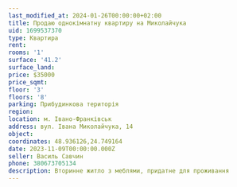 ```yaml
---
last_modified_at: 2024-01-26T00:00:00+02:00
title: Продаю однокімнатну квартиру на Миколайчука
uid: 1699537370
type: Квартира
rent:
rooms: '1'
surface: '41.2'
surface_land:
price: $35000
price_sqmt:
floor: '3'
floors: '8'
parking: Прибудинкова територія
region:
location: м. Івано-Франківськ
address: вул. Івана Миколайчука, 14
object:
coordinates: 48.936126,24.749164
date: 2023-11-09T00:00:00.000Z
seller: Василь Савчин
phone: 380673705134
description: Вторинне житло з меблями, придатне для проживання
---
```

